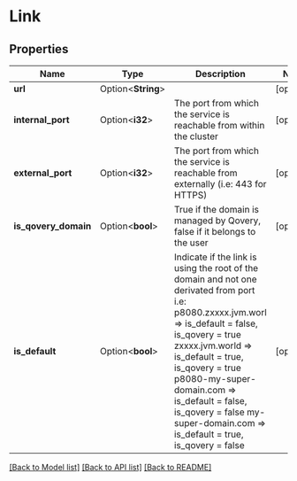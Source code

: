 # Link

## Properties

Name | Type | Description | Notes
------------ | ------------- | ------------- | -------------
**url** | Option<**String**> |  | [optional]
**internal_port** | Option<**i32**> | The port from which the service is reachable from within the cluster | [optional]
**external_port** | Option<**i32**> | The port from which the service is reachable from externally (i.e: 443 for HTTPS) | [optional]
**is_qovery_domain** | Option<**bool**> | True if the domain is managed by Qovery, false if it belongs to the user | [optional]
**is_default** | Option<**bool**> | Indicate if the link is using the root of the domain and not one derivated from port i.e: p8080.zxxxx.jvm.worl      => is_default = false, is_qovery = true zxxxx.jvm.world           => is_default = true, is_qovery = true p8080-my-super-domain.com => is_default = false, is_qovery = false my-super-domain.com       => is_default = true, is_qovery = false  | [optional]

[[Back to Model list]](../README.md#documentation-for-models) [[Back to API list]](../README.md#documentation-for-api-endpoints) [[Back to README]](../README.md)


